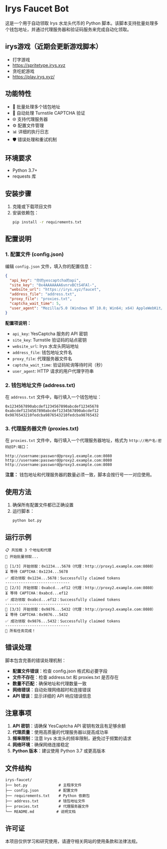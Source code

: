 # Irys Faucet Bot

这是一个用于自动领取 Irys 水龙头代币的 Python 脚本。该脚本支持批量处理多个钱包地址，并通过代理服务器和验证码服务来完成自动化领取。

## irys游戏（近期会更新游戏脚本）
- 打字游戏
- https://spritetype.irys.xyz
- 贪吃蛇游戏
- https://play.irys.xyz/

## 功能特性

- 🚀 批量处理多个钱包地址
- 🔐 自动处理 Turnstile CAPTCHA 验证
- 🌐 支持代理服务器
- ⚙️ 配置文件管理
- 📊 详细的执行日志
- 🛡️ 错误处理和重试机制

## 环境要求

- Python 3.7+
- requests 库

## 安装步骤

1. 克隆或下载项目文件
2. 安装依赖包：
   ```bash
   pip install -r requirements.txt
   ```

## 配置说明

### 1. 配置文件 (config.json)

编辑 `config.json` 文件，填入你的配置信息：

```json
{
  "api_key": "你的yescaptcha的api",
  "site_key": "0x4AAAAAAA6vnrvBCtS4FAl-",
  "website_url": "https://irys.xyz/faucet",
  "address_file": "address.txt",
  "proxy_file": "proxies.txt",
  "captcha_wait_time": 5,
  "user_agent": "Mozilla/5.0 (Windows NT 10.0; Win64; x64) AppleWebKit/537.36 (KHTML, like Gecko) Chrome/91.0.4472.124 Safari/537.36"
}
```

**配置项说明：**
- `api_key`: YesCaptcha 服务的 API 密钥
- `site_key`: Turnstile 验证码的站点密钥
- `website_url`: Irys 水龙头网站地址
- `address_file`: 钱包地址文件名
- `proxy_file`: 代理服务器文件名
- `captcha_wait_time`: 验证码轮询等待时间（秒）
- `user_agent`: HTTP 请求的用户代理字符串

### 2. 钱包地址文件 (address.txt)

在 `address.txt` 文件中，每行填入一个钱包地址：

```
0x1234567890abcdef1234567890abcdef12345678
0xabcdef1234567890abcdef1234567890abcdef12
0x9876543210fedcba9876543210fedcba98765432
```

### 3. 代理服务器文件 (proxies.txt)

在 `proxies.txt` 文件中，每行填入一个代理服务器地址，格式为 `http://用户名:密码@IP:端口`：

```
http://username:password@proxy1.example.com:8080
http://username:password@proxy2.example.com:8080
http://username:password@proxy3.example.com:8080
```

**注意：** 钱包地址和代理服务器的数量必须一致，脚本会按行号一一对应使用。

## 使用方法

1. 确保所有配置文件都已正确设置
2. 运行脚本：
   ```bash
   python bot.py
   ```

## 运行示例

```
📋 共加载 3 个地址和代理
🚀 开始批量领取...

🚀 [1/3] 开始领取：0x1234...5678（代理：http://proxy1.example.com:8080）
⏳ 等待 CAPTCHA：0x1234...5678
✅ 成功领取 0x1234...5678：Successfully claimed tokens
-----------------------------
🚀 [2/3] 开始领取：0xabcd...ef12（代理：http://proxy2.example.com:8080）
⏳ 等待 CAPTCHA：0xabcd...ef12
✅ 成功领取 0xabcd...ef12：Successfully claimed tokens
-----------------------------
🚀 [3/3] 开始领取：0x9876...5432（代理：http://proxy3.example.com:8080）
⏳ 等待 CAPTCHA：0x9876...5432
✅ 成功领取 0x9876...5432：Successfully claimed tokens
-----------------------------
🎉 所有任务完成！
```

## 错误处理

脚本包含完善的错误处理机制：

- **配置文件错误**：检查 config.json 格式和必要字段
- **文件不存在**：检查 address.txt 和 proxies.txt 是否存在
- **数量不匹配**：确保地址和代理数量一致
- **网络错误**：自动处理网络超时和连接错误
- **API 错误**：显示详细的 API 响应错误信息

## 注意事项

1. **API 密钥**：请确保 YesCaptcha API 密钥有效且有足够余额
2. **代理质量**：使用高质量的代理服务器以提高成功率
3. **频率限制**：注意 Irys 水龙头的频率限制，避免过于频繁的请求
4. **网络环境**：确保网络连接稳定
5. **Python 版本**：建议使用 Python 3.7 或更高版本

## 文件结构

```
irys-faucet/
├── bot.py              # 主程序文件
├── config.json         # 配置文件
├── requirements.txt    # Python 依赖包
├── address.txt         # 钱包地址文件
├── proxies.txt         # 代理服务器文件
└── README.md          # 说明文档
```

## 许可证

本项目仅供学习和研究使用，请遵守相关网站的使用条款和法律法规。
